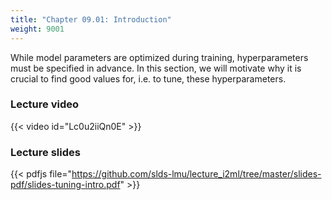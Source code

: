 ```yaml
---
title: "Chapter 09.01: Introduction"
weight: 9001
---
```

While model parameters are optimized during training, hyperparameters must be specified in advance. In this section, we will motivate why it is crucial to find good values for, i.e. to tune, these hyperparameters.

<!--more-->

### Lecture video

{{< video id="Lc0u2iiQn0E" >}}

### Lecture slides

{{< pdfjs file="https://github.com/slds-lmu/lecture_i2ml/tree/master/slides-pdf/slides-tuning-intro.pdf" >}}
